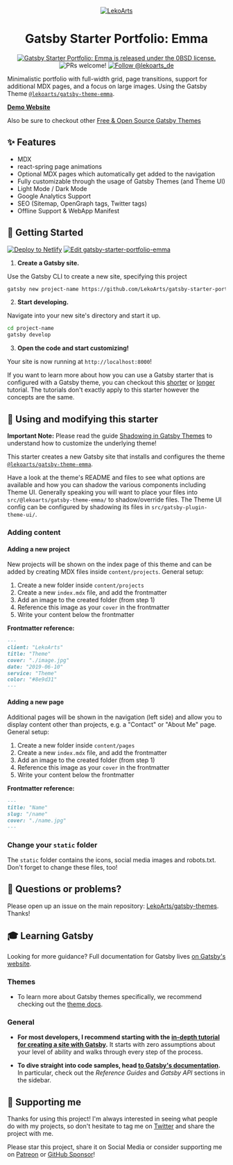 <p align="center">
  <a href="https://emma.lekoarts.de">
    <img alt="LekoArts" src="https://img.lekoarts.de/gatsby/gatsby-site-illustration.png" />
  </a>
</p>
<h1 align="center">
  Gatsby Starter Portfolio: Emma
</h1>

<p align="center">
  <a href="https://github.com/LekoArts/gatsby-starter-portfolio-emma/blob/master/LICENSE">
    <img src="https://img.shields.io/badge/license-0BSD-blue.svg" alt="Gatsby Starter Portfolio: Emma is released under the 0BSD license." />
  </a>
  <img src="https://img.shields.io/badge/PRs-welcome-brightgreen.svg" alt="PRs welcome!" />
  <a href="https://twitter.com/intent/follow?screen_name=lekoarts_de">
    <img src="https://img.shields.io/twitter/follow/lekoarts_de.svg?label=Follow%20@lekoarts_de" alt="Follow @lekoarts_de" />
  </a>
</p>

Minimalistic portfolio with full-width grid, page transitions, support for additional MDX pages, and a focus on large images. Using the Gatsby Theme [`@lekoarts/gatsby-theme-emma`](https://github.com/LekoArts/gatsby-themes/tree/master/themes/gatsby-theme-emma).

[**Demo Website**](https://emma.lekoarts.de)

Also be sure to checkout other [Free & Open Source Gatsby Themes](https://themes.lekoarts.de)

## ✨ Features

- MDX
- react-spring page animations
- Optional MDX pages which automatically get added to the navigation
- Fully customizable through the usage of Gatsby Themes (and Theme UI)
- Light Mode / Dark Mode
- Google Analytics Support
- SEO (Sitemap, OpenGraph tags, Twitter tags)
- Offline Support & WebApp Manifest

## 🚀 Getting Started

[![Deploy to Netlify](https://www.netlify.com/img/deploy/button.svg)](https://app.netlify.com/start/deploy?repository=https://github.com/LekoArts/gatsby-starter-portfolio-emma) [![Edit gatsby-starter-portfolio-emma](https://codesandbox.io/static/img/play-codesandbox.svg)](https://codesandbox.io/s/github/LekoArts/gatsby-starter-portfolio-emma/tree/master/)

1. **Create a Gatsby site.**

Use the Gatsby CLI to create a new site, specifying this project

```sh
gatsby new project-name https://github.com/LekoArts/gatsby-starter-portfolio-emma
```

2. **Start developing.**

Navigate into your new site's directory and start it up.

```sh
cd project-name
gatsby develop
```

3. **Open the code and start customizing!**

Your site is now running at `http://localhost:8000`!

If you want to learn more about how you can use a Gatsby starter that is configured with a Gatsby theme, you can checkout this [shorter](https://www.gatsbyjs.org/docs/themes/using-a-gatsby-theme/) or [longer](https://www.gatsbyjs.org/tutorial/using-a-theme/) tutorial. The tutorials don't exactly apply to this starter however the concepts are the same.

## 📝 Using and modifying this starter

**Important Note:** Please read the guide [Shadowing in Gatsby Themes](https://www.gatsbyjs.org/docs/themes/shadowing/) to understand how to customize the underlying theme!

This starter creates a new Gatsby site that installs and configures the theme [`@lekoarts/gatsby-theme-emma`](https://github.com/LekoArts/gatsby-themes/tree/master/themes/gatsby-theme-emma).

Have a look at the theme's README and files to see what options are available and how you can shadow the various components including Theme UI. Generally speaking you will want to place your files into `src/@lekoarts/gatsby-theme-emma/` to shadow/override files. The Theme UI config can be configured by shadowing its files in `src/gatsby-plugin-theme-ui/`.

### Adding content

#### Adding a new project

New projects will be shown on the index page of this theme and can be added by creating MDX files inside `content/projects`. General setup:

1. Create a new folder inside `content/projects`
1. Create a new `index.mdx` file, and add the frontmatter
1. Add an image to the created folder (from step 1)
1. Reference this image as your `cover` in the frontmatter
1. Write your content below the frontmatter

**Frontmatter reference:**

```md
---
client: "LekoArts"
title: "Theme"
cover: "./image.jpg"
date: "2019-06-10"
service: "Theme"
color: "#8e9d31"
---
```

#### Adding a new page

Additional pages will be shown in the navigation (left side) and allow you to display content other than projects, e.g. a "Contact" or "About Me" page. General setup:

1. Create a new folder inside `content/pages`
1. Create a new `index.mdx` file, and add the frontmatter
1. Add an image to the created folder (from step 1)
1. Reference this image as your `cover` in the frontmatter
1. Write your content below the frontmatter

**Frontmatter reference:**

```md
---
title: "Name"
slug: "/name"
cover: "./name.jpg"
---
```

### Change your `static` folder

The `static` folder contains the icons, social media images and robots.txt. Don't forget to change these files, too!

## 🤔 Questions or problems?

Please open up an issue on the main repository: [LekoArts/gatsby-themes](https://github.com/LekoArts/gatsby-themes). Thanks!

## 🎓 Learning Gatsby

Looking for more guidance? Full documentation for Gatsby lives [on Gatsby's website](https://www.gatsbyjs.org/).

### Themes

- To learn more about Gatsby themes specifically, we recommend checking out the [theme docs](https://www.gatsbyjs.org/docs/themes/).

### General

- **For most developers, I recommend starting with the [in-depth tutorial for creating a site with Gatsby](https://www.gatsbyjs.org/tutorial/).** It starts with zero assumptions about your level of ability and walks through every step of the process.

- **To dive straight into code samples, head [to Gatsby's documentation](https://www.gatsbyjs.org/docs/).** In particular, check out the _Reference Guides_ and _Gatsby API_ sections in the sidebar.

## 🌟 Supporting me

Thanks for using this project! I'm always interested in seeing what people do with my projects, so don't hesitate to tag me on [Twitter](https://twitter.com/lekoarts_de) and share the project with me.

Please star this project, share it on Social Media or consider supporting me on [Patreon](https://www.patreon.com/lekoarts) or [GitHub Sponsor](https://github.com/sponsors/LekoArts)!
